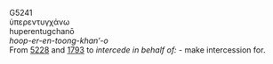 <body>
  <p>G5241<br>  ὑπερεντυγχάνω  <br> huperentugchanō  <br><i>hoop-er-en-toong-khan‘-o </i><br>From <a href="g5228.htm">5228</a> and <a href="g1793.htm">1793</a>  to <i>intercede</i> <i>in</i> <i>behalf</i> <i>of:</i> - make intercession for.<br></p>
 </body>